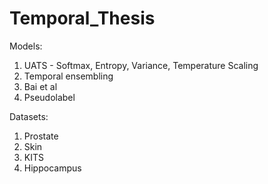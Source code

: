 # Temporal_Thesis
Models:
1) UATS - Softmax, Entropy, Variance, Temperature Scaling
2) Temporal ensembling
3) Bai et al
4) Pseudolabel

Datasets:
1) Prostate
2) Skin
3) KITS
4) Hippocampus
